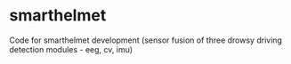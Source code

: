 # smarthelmet
Code for smarthelmet development (sensor fusion of three drowsy driving detection modules - eeg, cv, imu)
